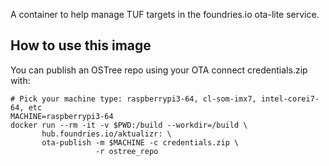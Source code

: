 A container to help manage TUF targets in the foundries.io ota-lite service.

## How to use this image
You can publish an OSTree repo using your OTA connect credentials.zip with:
```
# Pick your machine type: raspberrypi3-64, cl-som-imx7, intel-corei7-64, etc
MACHINE=raspberrypi3-64
docker run --rm -it -v $PWD:/build --workdir=/build \
       hub.foundries.io/aktualizr: \
       ota-publish -m $MACHINE -c credentials.zip \
                   -r ostree_repo
```
